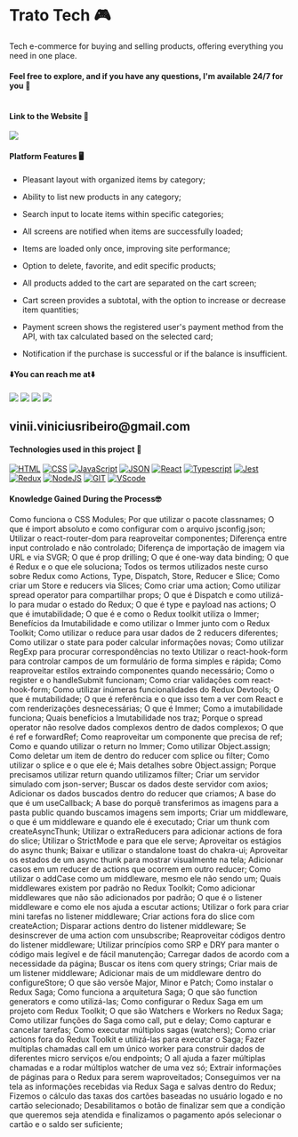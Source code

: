 # Trato Tech 🎮

Tech e-commerce for buying and selling products, offering everything you need in one place.

#### Feel free to explore, and if you have any questions, I'm available 24/7 for you 🫵

<div>
    <img src=''/>
</div>

#### Link to the Website 🎯

<div>
    <a href="https://trato-tech-three.vercel.app" target="_blank" rel="noopener noreferrer"><img src="https://img.shields.io/badge/website-000000?style=for-the-badge&logo=About.me&logoColor=white" target="_blank"></a>
</div>

#### Platform Features 🖥️

- Pleasant layout with organized items by category;

- Ability to list new products in any category;

- Search input to locate items within specific categories;

- All screens are notified when items are successfully loaded;

- Items are loaded only once, improving site performance;

- Option to delete, favorite, and edit specific products;

- All products added to the cart are separated on the cart screen;

- Cart screen provides a subtotal, with the option to increase or decrease item quantities;

- Payment screen shows the registered user's payment method from the API, with tax calculated based on the selected card;

- Notification if the purchase is successful or if the balance is insufficient.

#### ⬇️You can reach me at⬇️

<div> 
    <a href="https://www.linkedin.com/in/vinicius-ribeiro-4690741ba/" target="_blank"><img src="https://img.shields.io/badge/LinkedIn-0077B5?style=for-the-badge&logo=linkedin&logoColor=white" target="_blank"></a>
    <a href="https://wa.me/5511943232223" target="_blank"><img src="https://img.shields.io/badge/WhatsApp-25D366?style=for-the-badge&logo=whatsapp&logoColor=white" target="_blank"></a>
    <a href="www.youtube.com/@Devdebotas" target="_blank"><img src="https://img.shields.io/badge/YouTube-FF0000?style=for-the-badge&logo=youtube&logoColor=white" target="_blank"></a>
    <a href="vinii.viniciusribeiro@gmail.com" target="_blank"><img src="https://img.shields.io/badge/Gmail-D14836?style=for-the-badge&logo=gmail&logoColor=white" target="_blank"></a> 
    <h2>vinii.viniciusribeiro@gmail.com</h2>
</div>

#### Technologies used in this project 🤖

[![HTML](https://img.shields.io/badge/HTML-239120?style=for-the-badge&logo=html5&logoColor=white)](#)
[![CSS](https://img.shields.io/badge/CSS-239120?&style=for-the-badge&logo=css3&logoColor=white)](#)
[![JavaScript](https://img.shields.io/badge/JavaScript-323330?style=for-the-badge&logo=javascript&logoColor=F7DF1E)](#)
[![JSON](https://img.shields.io/badge/json%20web%20tokens-323330?style=for-the-badge&logo=json-web-tokens&logoColor=pink)](#)
[![React](https://img.shields.io/badge/React-20232A?style=for-the-badge&logo=react&logoColor=61DAFB)](#)
[![Typescript](https://img.shields.io/badge/TypeScript-007ACC?style=for-the-badge&logo=typescript&logoColor=white)](#)
[![Jest](https://img.shields.io/badge/Jest-323330?style=for-the-badge&logo=Jest&logoColor=white)](#)
[![Redux](https://img.shields.io/badge/Redux-593D88?style=for-the-badge&logo=redux&logoColor=white)](#)
[![NodeJS](https://img.shields.io/badge/Node.js-43853D?style=for-the-badge&logo=node.js&logoColor=white)](#)
[![GIT](https://img.shields.io/badge/GIT-E44C30?style=for-the-badge&logo=git&logoColor=white)](#)
[![VScode](https://img.shields.io/badge/Made%20for-VSCode-1f425f.svg)](#)

#### Knowledge Gained During the Process🤓

Como funciona o CSS Modules;
Por que utilizar o pacote classnames;
O que é import absoluto e como configurar com o arquivo jsconfig.json;
Utilizar o react-router-dom para reaproveitar componentes;
Diferença entre input controlado e não controlado;
Diferença de importação de imagem via URL e via SVGR;
O que é prop drilling;
O que é one-way data binding;
O que é Redux e o que ele soluciona;
Todos os termos utilizados neste curso sobre Redux como Actions, Type, Dispatch, Store, Reducer e Slice;
Como criar um Store e reducers via Slices;
Como criar uma action;
Como utilizar spread operator para compartilhar props;
O que é Dispatch e como utilizá-lo para mudar o estado do Redux;
O que é type e payload nas actions;
O que é imutabilidade;
O que é e como o Redux toolkit utiliza o Immer;
Benefícios da Imutabilidade e como utilizar o Immer junto com o Redux Toolkit;
Como utilizar o reduce para usar dados de 2 reducers diferentes;
Como utilizar o state para poder calcular informações novas;
Como utilizar RegExp para procurar correspondências no texto
Utilizar o react-hook-form para controlar campos de um formulário de forma simples e rápida;
Como reaproveitar estilos extraindo componentes quando necessário;
Como o register e o handleSubmit funcionam;
Como criar validações com react-hook-form;
Como utilizar inúmeras funcionalidades do Redux Devtools;
O que é mutabilidade;
O que é referência e o que isso tem a ver com React e com renderizações desnecessárias;
O que é Immer;
Como a imutabilidade funciona;
Quais benefícios a Imutabilidade nos traz;
Porque o spread operator não resolve dados complexos dentro de dados complexos;
O que é ref e forwardRef;
Como reaproveitar um componente que precisa de ref;
Como e quando utilizar o return no Immer;
Como utilizar Object.assign;
Como deletar um item de dentro do reducer com splice ou filter;
Como utilizar o splice e o que ele é;
Mais detalhes sobre Object.assign;
Porque precisamos utilizar return quando utilizamos filter;
Criar um servidor simulado com json-server;
Buscar os dados deste servidor com axios;
Adicionar os dados buscados dentro do reducer que criamos;
A base do que é um useCallback;
A base do porquê transferimos as imagens para a pasta public quando buscamos imagens sem imports;
Criar um middleware, o que é um middleware e quando ele é executado;
Criar um thunk com createAsyncThunk;
Utilizar o extraReducers para adicionar actions de fora do slice;
Utilizar o StrictMode e para que ele serve;
Aproveitar os estágios do async thunk;
Baixar e utilizar o standalone toast do chakra-ui;
Aproveitar os estados de um async thunk para mostrar visualmente na tela;
Adicionar casos em um reducer de actions que ocorrem em outro reducer;
Como utilizar o addCase como um middleware, mesmo ele não sendo um;
Quais middlewares existem por padrão no Redux Toolkit;
Como adicionar middlewares que não são adicionados por padrão;
O que é o listener middleware e como ele nos ajuda a escutar actions;
Utilizar o fork para criar mini tarefas no listener middleware;
Criar actions fora do slice com createAction;
Disparar actions dentro do listener middleware;
Se desinscrever de uma action com unsubscribe;
Reaproveitar códigos dentro do listener middleware;
Utilizar princípios como SRP e DRY para manter o código mais legível e de fácil manutenção;
Carregar dados de acordo com a necessidade da página;
Buscar os itens com query strings;
Criar mais de um listener middleware;
Adicionar mais de um middleware dentro do configureStore;
O que são versõe Major, Minor e Patch;
Como instalar o Redux Saga;
Como funciona a arquitetura Saga;
O que são function generators e como utilizá-las;
Como configurar o Redux Saga em um projeto com Redux Toolkit;
O que são Watchers e Workers no Redux Saga;
Como utilizar funções do Saga como call, put e delay;
Como capturar e cancelar tarefas;
Como executar múltiplos sagas (watchers);
Como criar actions fora do Redux Toolkit e utilizá-las para executar o Saga;
Fazer multiplas chamadas call em um único worker para construir dados de diferentes micro serviços e/ou endpoints;
O all ajuda a fazer múltiplas chamadas e a rodar múltiplos watcher de uma vez só;
Extrair informações de páginas para o Redux para serem waproveitados;
Conseguimos ver na tela as informações recebidas via Redux Saga e salvas dentro do Redux;
Fizemos o cálculo das taxas dos cartões baseadas no usuário logado e no cartão selecionado;
Desabilitamos o botão de finalizar sem que a condição que queremos seja atendida e finalizamos o pagamento após selecionar o cartão e o saldo ser suficiente;
